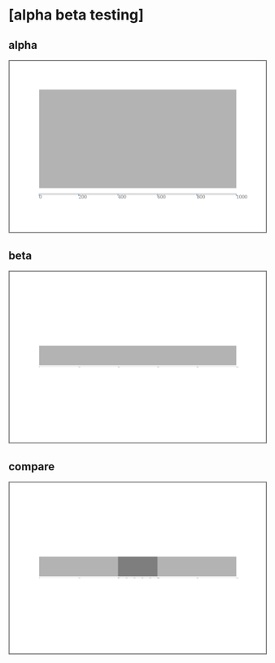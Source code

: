 <meta charset="utf-8"> <link rel="stylesheet" href="https://tonyday567.github.io/other/lhs.css">
<script type="text/javascript" async
  src="https://cdn.mathjax.org/mathjax/latest/MathJax.js?config=TeX-MML-AM_CHTML">
</script>

[alpha beta testing]
===

alpha
---

<img style="border:2px solid grey" src="other/testAlpha.svg">

beta
---

<img style="border:2px solid grey" src="other/testBeta.svg">

compare
---

<img style="border:2px solid grey" src="other/testab.svg">

